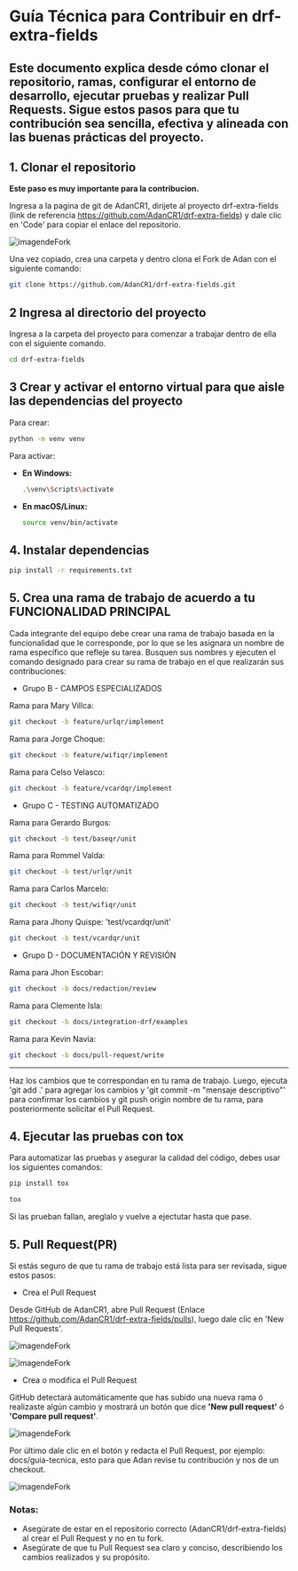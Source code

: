 # Guía Técnica para Contribuir en drf-extra-fields

Este documento explica desde cómo clonar el repositorio, ramas, configurar el entorno de desarrollo, ejecutar pruebas y realizar Pull Requests.
Sigue estos pasos para que tu contribución sea sencilla, efectiva y alineada con las buenas prácticas del proyecto.
---
## 1. Clonar el repositorio

**Este paso es muy importante para la contribucion.**

Ingresa a la pagina de git de AdanCR1, dirijete al proyecto drf-extra-fields (link de referencia https://github.com/AdanCR1/drf-extra-fields) y dale clic en 'Code' para copiar el enlace del repositorio.

![imagendeFork](IMAGES/Captura1enlace.png)

Una vez copiado, crea una carpeta y dentro clona el Fork de Adan con el siguiente comando:

```bash
git clone https://github.com/AdanCR1/drf-extra-fields.git
```
## 2 Ingresa al directorio del proyecto

Ingresa a la carpeta del proyecto para comenzar a trabajar dentro de ella con el siguiente comando.

```bash
cd drf-extra-fields
```

## 3 Crear y activar el entorno virtual para que aisle las dependencias del proyecto

Para crear:

```bash
python -m venv venv
```

Para activar:

- **En Windows:**

  ```bash
  .\venv\Scripts\activate
  ```

- **En macOS/Linux:**

  ```bash
  source venv/bin/activate
  ```
## 4. Instalar dependencias

```bash
pip install -r requirements.txt
```

## 5. Crea una rama de trabajo de acuerdo a tu FUNCIONALIDAD PRINCIPAL 

Cada integrante del equipo debe crear una rama de trabajo basada en la funcionalidad que le corresponde, por lo que se les asignara un nombre de rama específico que refleje su tarea.
Busquen sus nombres y ejecuten el comando designado para crear su rama de trabajo en el que realizarán sus contribuciones:

- Grupo B - CAMPOS ESPECIALIZADOS

Rama para Mary Villca:
```bash
git checkout -b feature/urlqr/implement
```

Rama para Jorge Choque:
```bash
git checkout -b feature/wifiqr/implement
```

Rama para Celso Velasco:
```bash
git checkout -b feature/vcardqr/implement
```

- Grupo C - TESTING AUTOMATIZADO

Rama para Gerardo Burgos:
```bash
git checkout -b test/baseqr/unit
```

Rama para Rommel Valda:
```bash
git checkout -b test/urlqr/unit
```

Rama para Carlos Marcelo:
```bash
git checkout -b test/wifiqr/unit
```

Rama para Jhony Quispe: 'test/vcardqr/unit'
```bash
git checkout -b test/vcardqr/unit
```

- Grupo D - DOCUMENTACIÓN Y REVISIÓN

Rama para Jhon Escobar:
```bash
git checkout -b docs/redaction/review
```

Rama para Clemente Isla:
```bash
git checkout -b docs/integration-drf/examples
```

Rama para Kevin Navia:
```bash
git checkout -b docs/pull-request/write
```

----

Haz los cambios que te correspondan en tu rama de trabajo. Luego, ejecuta 'git add .' para agregar los cambios y 'git commit -m "mensaje descriptivo"' para confirmar los cambios y git push origin nombre de tu rama, para posteriormente solicitar el Pull Request.

## 4. Ejecutar las  pruebas con tox

Para automatizar las pruebas y asegurar la calidad del código, debes usar los siguientes comandos:

```bash
pip install tox
```

```bash
tox
```

Si las prueban fallan, areglalo y vuelve a ejectutar hasta que pase.

## 5. Pull Request(PR)

Si estás seguro de que tu rama de trabajo está lista para ser revisada, sigue estos pasos:

- Crea el Pull Request

Desde GitHub de AdanCR1, abre Pull Request (Enlace https://github.com/AdanCR1/drf-extra-fields/pulls), luego dale clic en 'New Pull Requests'.

![imagendeFork](IMAGES/CapturaPullrequests1.png)

![imagendeFork](IMAGES/CapturaPR2.png)

- Crea o modifica el Pull Request

GitHub detectará automáticamente que has subido una nueva rama ó realizaste algún cambio y mostrará un botón que dice **'New pull request'** ó **'Compare pull request'**.

![imagendeFork](IMAGES/CapturaComparePR4.png)

Por último dale clic en el botón y redacta el Pull Request, por ejemplo: docs/guia-tecnica, esto para que Adan revise tu contribución y nos de un checkout.

![imagendeFork](IMAGES/CapturaD.png)

### Notas:
- Asegúrate de estar en el repositorio correcto (AdanCR1/drf-extra-fields) al crear el Pull Request y no en tu fork.
- Asegúrate de que tu Pull Request sea claro y conciso, describiendo los cambios realizados y su propósito.